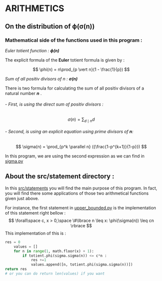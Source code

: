 #  ARITHMETICS

##	On the distribution of ϕ(σ(n))



###	Mathematical side of the functions used in this program :

_*Euler totient function :*_ _**ϕ(n)**_ 

The explicit formula of the **Euler** totient formula is given by :

$$
\phi(n) = n\prod_{p \vert n}(1 - \frac{1}{p})
$$


_*Sum of all positiv divisors of n :*_ _**σ(n)**_

There is two formula for calculating the sum of all positiv divisors of a natural number _**n**_ .

######	-	First, is using the direct sum of positiv divisors :

$$
\sigma(n) = \sum_{d \mid n} d
$$

######	-	Second, is using an explicit equation using prime divisors of _**n**_:

$$
\sigma(n) = \prod_{p^k \parallel n} ({\frac{1-p^{k+1}}{1-p}})
$$



In this program, we are using the second expression as we can find in  [sigma.py](src/functions/sigma.py) 

##	About the src/statement directory :

In this [src/statements](src/statements) you will find the main purpose of this program. In fact, you will find there some applications of those two arithmetical functions given just above.

For instance, the first statement in [upper_bounded.py](src/statements/upper_bounded.py) is the implementation of this statement right bellow :
$$
\forall\space c, x > 0,\space \#\lbrace n \leq x: \phi(\sigma(n)) \leq cn \rbrace
$$
This implementation of this is :

```python
res = 0
    values = []
    for n in range(1, math.floor(x) + 1):
        if totient.phi(sigma.sigma(n)) <= c*n :
            res +=1
            values.append([n, totient.phi(sigma.sigma(n))])
return res
# or you can do return len(values) if you want
```



